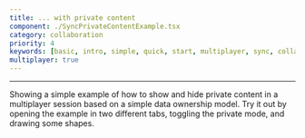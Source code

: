 ```yaml
---
title: ... with private content
component: ./SyncPrivateContentExample.tsx
category: collaboration
priority: 4
keywords: [basic, intro, simple, quick, start, multiplayer, sync, collaboration]
multiplayer: true
---
```


---

Showing a simple example of how to show and hide private content in a multiplayer session based on a simple
data ownership model. Try it out by opening the example in two different tabs, toggling the private mode, and
drawing some shapes.
